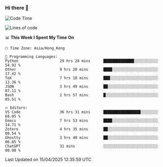 ### Hi there 👋

<!--
**nicehiro/nicehiro** is a ✨ _special_ ✨ repository because its `README.md` (this file) appears on your GitHub profile.

Here are some ideas to get you started:

- 🔭 I’m currently working on ...
- 🌱 I’m currently learning ...
- 👯 I’m looking to collaborate on ...
- 🤔 I’m looking for help with ...
- 💬 Ask me about ...
- 📫 How to reach me: ...
- 😄 Pronouns: ...
- ⚡ Fun fact: ...
-->

<!--START_SECTION:waka-->
![Code Time](http://img.shields.io/badge/Code%20Time-529%20hrs%209%20mins-blue)

![Lines of code](https://img.shields.io/badge/From%20Hello%20World%20I%27ve%20Written-1.6%20million%20lines%20of%20code-blue)

📊 **This Week I Spent My Time On** 

```text
🕑︎ Time Zone: Asia/Hong_Kong

💬 Programming Languages: 
Python                   29 hrs 28 mins      ██████████████░░░░░░░░░░░   54.92 % 
Other                    9 hrs 20 mins       ████░░░░░░░░░░░░░░░░░░░░░   17.42 % 
TeX                      7 hrs 10 mins       ███░░░░░░░░░░░░░░░░░░░░░░   13.36 % 
JSON                     3 hrs 49 mins       ██░░░░░░░░░░░░░░░░░░░░░░░   07.11 % 
Bash                     2 hrs 57 mins       █░░░░░░░░░░░░░░░░░░░░░░░░   05.51 % 

🔥 Editors: 
VS Code                  36 hrs 31 mins      █████████████████░░░░░░░░   68.05 % 
Emacs                    7 hrs 53 mins       ████░░░░░░░░░░░░░░░░░░░░░   14.71 % 
Zotero                   4 hrs 35 mins       ██░░░░░░░░░░░░░░░░░░░░░░░   08.54 % 
Ghostty                  3 hrs 40 mins       ██░░░░░░░░░░░░░░░░░░░░░░░   06.85 % 
ChatGPT                  31 mins             ░░░░░░░░░░░░░░░░░░░░░░░░░   00.98 % 
```


 Last Updated on 15/04/2025 12:35:59 UTC
<!--END_SECTION:waka-->
